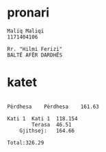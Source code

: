 # pronari

```
Maliq Maliqi 
1171404106

Rr. "Hilmi Ferizi"
BALTË AFËR DARDHËS

```
# katet

```

Përdhesa	Përdhesa	161.63

Kati 1	Kati 1	118.154
	    Terasa	46.51
	Gjithsej:	164.66

Total:326.29 

```

